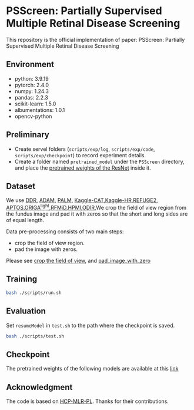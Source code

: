 # PSScreen: Partially Supervised Multiple Retinal Disease Screening

This repository is the official implementation of paper: PSScreen: Partially Supervised Multiple Retinal Disease Screening

## Environment

- python: 3.9.19
- pytorch: 2.4.0
- numpy: 1.24.3
- pandas: 2.2.3
- scikit-learn: 1.5.0
- albumentations: 1.0.1
- opencv-python

## Preliminary

- Create servel folders (`scripts/exp/log`, `scripts/exp/code`, `scripts/exp/checkpoint`) to record experiment details.
- Create a folder named `pretrained_model` under the `PSScreen` directory, and place the [pretrained weights of the ResNet](https://unioulu-my.sharepoint.com/:u:/g/personal/bzheng24_univ_yo_oulu_fi/EX8_ALmVwYhDqkrL5XOygBwB7vuvxbfONCTuqccne-77jw?e=TEXuNf) inside it.

## Dataset 

We use [DDR](https://github.com/nkicsl/DDR-dataset), [ADAM](https://drive.google.com/file/d/1Uz5x0aqXb0aecjzNWQ4522oCxaRDZxBt/view), [PALM](https://drive.google.com/file/d/14XWD6kX0dVRfAyEc7FkZGKZibWEkvnyv/view), [Kaggle-CAT](https://www.kaggle.com/datasets/jr2ngb/cataractdataset),[Kaggle-HR](https://www.kaggle.com/datasets/harshwardhanfartale/hypertension-and-hypertensive-retinopathy-dataset),[REFUGE2](https://drive.google.com/file/d/1DspRzDqypeBOxZnWPQxmXprNVmJwkBRJ/view), [APTOS](https://www.kaggle.com/competitions/aptos2019-blindness-detection/data),[ORIGA<sup>light</sup>](https://pubmed.ncbi.nlm.nih.gov/21095735/),[RFMiD](https://riadd.grand-challenge.org/download-all-classes/),[HPMI](https://figshare.com/articles/dataset/HPMI_A_retinal_fundus_image_dataset_for_identification_of_high_and_pathological_myopia_based_on_deep_learning/24800232?file=49305304),[ODIR](https://odir2019.grand-challenge.org/dataset/),We crop the field of view region from the fundus image and pad it with zeros so that the short and long sides are of equal length.

Data pre-processing consists of two main steps:

- crop the field of view region.
- pad the image with zeros.

Please see [crop the field of view](./datasets/threshold_crop.py), and [pad_image_with_zero](./datasets/pad_image_with_zero.py)

## Training

```sh
bash ./scripts/run.sh
```

## Evaluation

Set `resumeModel` in `test.sh` to the path where the checkpoint is saved.

```sh
bash ./scripts/test.sh
```
## Checkpoint

The pretrained weights of the following models are available at this [link](https://unioulu-my.sharepoint.com/:u:/g/personal/bzheng24_univ_yo_oulu_fi/ETRhBmwPeIdGoeDka1DpiJ8Bd3pjiPiRM7s9D3GdZ-ZjsQ?e=L8NrkJ)

## Acknowledgment

The code is based on [HCP-MLR-PL](https://github.com/HCPLab-SYSU/HCP-MLR-PL/tree/main). Thanks for their contributions.


